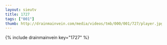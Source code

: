 ```yaml
--- 
layout: sieutv
title: 1727
tags: ["001"]
thumb: http://drainmainvein.com/media/videos/tmb/000/001/727/player.jpg
---
```

{% include drainmainvein key="1727" %} 
